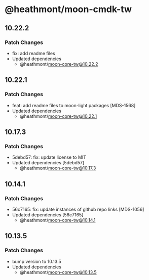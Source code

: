 # @heathmont/moon-cmdk-tw

## 10.22.2

### Patch Changes

- fix: add readme files
- Updated dependencies
  - @heathmont/moon-core-tw@10.22.2

## 10.22.1

### Patch Changes

- feat: add readme files to moon-light packages [MDS-1568]
- Updated dependencies
  - @heathmont/moon-core-tw@10.22.1

## 10.17.3

### Patch Changes

- 5debd57: fix: update license to MIT
- Updated dependencies [5debd57]
  - @heathmont/moon-core-tw@10.17.3

## 10.14.1

### Patch Changes

- 56c7165: fix: update instances of github repo links [MDS-1056]
- Updated dependencies [56c7165]
  - @heathmont/moon-core-tw@10.14.1

## 10.13.5

### Patch Changes

- bump version to 10.13.5
- Updated dependencies
  - @heathmont/moon-core-tw@10.13.5
